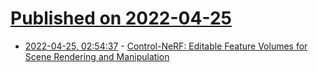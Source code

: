 # [Published on 2022-04-25](index.md)

* [2022-04-25, 02:54:37](https://news.ycombinator.com/item?id=31150355) - [Control-NeRF: Editable Feature Volumes for Scene Rendering and Manipulation](https://arxiv.org/abs/2204.10850)
